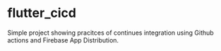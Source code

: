 # flutter_cicd

Simple project showing pracitces of continues integration using Github actions and Firebase App Distribution.


